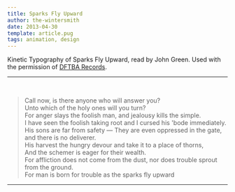 ```yaml
---
title: Sparks Fly Upward
author: the-wintersmith
date: 2013-04-30
template: article.pug
tags: animation, design
---
```


Kinetic Typography of  Sparks Fly Upward, read by John Green.  Used with the permission of [DFTBA Records](http://dftba.com).

---
<div class="youtube" id="vK7Ym4IMXcY"></div><br>

> Call now, is there anyone who will answer you?  
>Unto which of the holy ones will you turn?  
>For anger slays the foolish man, and jealousy kills the simple.  
>I have seen the foolish taking root and I cursed his 'bode immediately.  
>His sons are far from safety —
>They are even oppressed in the gate, and there is no deliverer.     
>His harvest the hungry devour and take it to a place of thorns,   
>And the schemer is eager for their wealth.    
>For affliction does not come from the dust, nor does trouble sprout from the ground.  
>For man is born for trouble as the sparks fly upward

---
